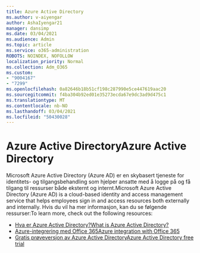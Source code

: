 ```yaml
---
title: Azure Active Directory
ms.author: v-aiyengar
author: AshaIyengar21
manager: dansimp
ms.date: 03/04/2021
ms.audience: Admin
ms.topic: article
ms.service: o365-administration
ROBOTS: NOINDEX, NOFOLLOW
localization_priority: Normal
ms.collection: Adm_O365
ms.custom:
- "9004167"
- "7299"
ms.openlocfilehash: 0a82646b18b51cf198c287990e5ce447619aac20
ms.sourcegitcommit: f4ba304b92ed01e35273ecda67e9dc3ad9d475c1
ms.translationtype: MT
ms.contentlocale: nb-NO
ms.lasthandoff: 03/04/2021
ms.locfileid: "50430028"
---
```

# <a name="azure-active-directory"></a><span data-ttu-id="0d5d8-102">Azure Active Directory</span><span class="sxs-lookup"><span data-stu-id="0d5d8-102">Azure Active Directory</span></span>

<span data-ttu-id="0d5d8-103">Microsoft Azure Active Directory (Azure AD) er en skybasert tjeneste for identitets- og tilgangsbehandling som hjelper ansatte med å logge på og få tilgang til ressurser både eksternt og internt.</span><span class="sxs-lookup"><span data-stu-id="0d5d8-103">Microsoft Azure Active Directory (Azure AD) is a cloud-based identity and access management service that helps employees sign in and access resources both externally and internally.</span></span> <span data-ttu-id="0d5d8-104">Hvis du vil ha mer informasjon, kan du se følgende ressurser:</span><span class="sxs-lookup"><span data-stu-id="0d5d8-104">To learn more, check out the following resources:</span></span>

- [<span data-ttu-id="0d5d8-105">Hva er Azure Active Directory?</span><span class="sxs-lookup"><span data-stu-id="0d5d8-105">What is Azure Active Directory?</span></span>](https://go.microsoft.com/fwlink/?linkid=2081145)
- [<span data-ttu-id="0d5d8-106">Azure-integrering med Office 365</span><span class="sxs-lookup"><span data-stu-id="0d5d8-106">Azure integration with Office 365</span></span>](https://go.microsoft.com/fwlink/?linkid=2081218)
- [<span data-ttu-id="0d5d8-107">Gratis prøveversjon av Azure Active Directory</span><span class="sxs-lookup"><span data-stu-id="0d5d8-107">Azure Active Directory free trial</span></span>](https://go.microsoft.com/fwlink/?linkid=2081144)
